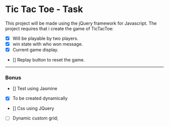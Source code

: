 # Tic Tac Toe - Task
This project will be made using the jQuery framework for Javascript.
The project requires that i create the game of TicTacToe:
 - [x] Will be playable by two players.
 - [x] win state with who won message.
 - [x] Current game display.
 - [] Replay button to reset the game.
 ---
 ### Bonus
 - [] Test using Jasmine
 - [x] To be created dynamically
 - [] Css using JQuery 
 - [ ] Dynamic custom grid;
